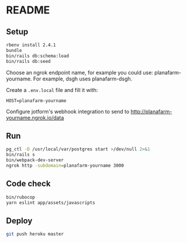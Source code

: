 # README

## Setup

```sh
rbenv install 2.4.1
bundle
bin/rails db:schema:load
bin/rails db:seed
```

Choose an ngrok endpoint name, for example you could use: planafarm-yourname. For example, dsgh uses planafarm-dsgh.

Create a `.env.local` file and fill it with:

```
HOST=planafarm-yourname
```

Configure jotform's webhook integration to send to http://planafarm-yourname.ngrok.io/data

## Run

```sh
pg_ctl -D /usr/local/var/postgres start >/dev/null 2>&1
bin/rails s
bin/webpack-dev-server
ngrok http -subdomain=planafarm-yourname 3000
```

## Code check

```sh
bin/rubocop
yarn eslint app/assets/javascripts
```

## Deploy

```sh
git push heroku master
```
